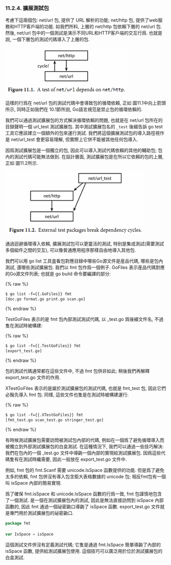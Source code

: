 ### 11.2.4. 擴展測試包

考慮下這兩個包: net/url 包, 提供了 URL 解析的功能; net/http 包, 提供了web服務和HTTP客戶端的功能. 如我們所料, 上層的 net/http 包依賴下層的 net/url 包. 然後, net/url 包中的一個測試是演示不同URL和HTTP客戶端的交互行爲. 也就是説, 一個下層包的測試代碼導入了上層的包.

![](../images/ch11-01.png)

這樣的行爲在 net/url 包的測試代碼中會導致包的循環依賴, 正如 圖11.1中向上箭頭所示, 同時正如我們在 10.1節所説, Go語言規范是禁止包的循環依賴的.

我們可以通過測試擴展包的方式解決循環依賴的問題, 也就是在 net/url 包所在的目録聲明一個 url_test 測試擴展包. 其中測試擴展包名的 `_test` 後綴告訴 go test 工具它應該建立一個額外的包來運行測試. 我們將這個擴展測試包的導入路徑視作是 net/url_test 會更容易理解, 但實際上它併不能被其他任何包導入.

因爲測試擴展包是一個獨立的包, 因此可以導入測試代碼依賴的其他的輔助包; 包內的測試代碼可能無法做到. 在設計層面, 測試擴展包是在所以它依賴的包的上層, 正如 圖11.2所示.

![](../images/ch11-02.png)

通過迴避循環導入依賴, 擴展測試包可以更靈活的測試, 特别是集成測試(需要測試多個組件之間的交互), 可以像普通應用程序那樣自由地導入其他包.

我們可以用 go list 工具査看包對應目録中哪些Go源文件是産品代碼, 哪些是包內測試, 還哪些測試擴展包. 我們以 fmt 包作爲一個例子. GoFiles 表示産品代碼對應的Go源文件列表; 也就是 go build 命令要編譯的部分:

{% raw %}

```
$ go list -f={{.GoFiles}} fmt
[doc.go format.go print.go scan.go]
```

{% endraw %}

TestGoFiles 表示的是 fmt 包內部測試測試代碼, 以 _test.go 爲後綴文件名, 不過隻在測試時被構建:

{% raw %}

```
$ go list -f={{.TestGoFiles}} fmt
[export_test.go]
```

{% endraw %}

包的測試代碼通常都在這些文件中, 不過 fmt 包併非如此; 稍後我們再解釋 export_test.go 文件的作用.

XTestGoFiles 表示的是屬於測試擴展包的測試代碼, 也就是 fmt_test 包, 因此它們必鬚先導入 fmt 包. 同樣, 這些文件也隻是在測試時被構建運行:


{% raw %}

```
$ go list -f={{.XTestGoFiles}} fmt
[fmt_test.go scan_test.go stringer_test.go]
```

{% endraw %}

有時候測試擴展包需要訪問被測試包內部的代碼, 例如在一個爲了避免循環導入而被獨立到外部測試擴展包的白盒測試. 在這種情況下, 我們可以通過一些技巧解決: 我們在包內的一個 _test.go 文件中導齣一個內部的實現給測試擴展包. 因爲這些代碼隻有在測試時纔需要, 因此一般放在 export_test.go 文件中.

例如, fmt 包的 fmt.Scanf 需要 unicode.IsSpace 函數提供的功能. 但是爲了避免太多的依賴, fmt 包併沒有導入包含鉅大表格數據的 unicode 包; 相反fmt包有一個叫 isSpace 內部的簡易實現.

爲了確保 fmt.isSpace 和 unicode.IsSpace 函數的行爲一致, fmt 包謹慎地包含了一個測試. 是一個在測試擴展包內的測試, 因此是無法直接訪問到 isSpace 內部函數的, 因此 fmt 通過一個祕密齣口導齣了 isSpace 函數. export_test.go 文件就是專門用於測試擴展包的祕密齣口.

```Go
package fmt

var IsSpace = isSpace
```

這個測試文件併沒有定義測試代碼; 它隻是通過 fmt.IsSpace 簡單導齣了內部的 isSpace 函數, 提供給測試擴展包使用. 這個技巧可以廣泛用於位於測試擴展包的白盒測試.

